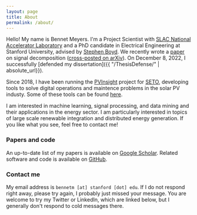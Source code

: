 ```yaml
---
layout: page
title: About
permalink: /about/
---
```


Hello! My name is Bennet Meyers. I'm a Project Scientist with [SLAC National Accelerator Laboratory](https://www6.slac.stanford.edu/) and a PhD candidate in Electrical Engineering at Stanford University, advised by [Stephen Boyd](http://web.stanford.edu/~boyd/). We recently wrote a [paper](https://web.stanford.edu/~boyd/papers/sig_decomp_mprox.html) on signal decomposition ([cross-posted on arXiv](https://arxiv.org/abs/2202.09338)). On December 8, 2022, I successfully [defended my dissertation]({{ "/ThesisDefense/" | absolute_url}}).

Since 2018, I have been running the [PVInsight](https://bmeyers.github.io/PVInsight/) project for [SETO](https://www.energy.gov/eere/solar/solar-energy-technologies-office), developing tools to solve digital operations and maintence problems in the solar PV industy. Some of these tools can be found [here](https://github.com/slacgismo/solar-data-tools).

I am interested in machine learning, signal processing, and data mining and their applications in the energy sector. I am particularly interested in topics of large scale renewable integration and distributed energy generation. If you like what you see, feel free to contact me!

### Papers and code

An up-to-date list of my papers is available on [Google Scholar](https://scholar.google.com/citations?hl=en&user=zyJpVssAAAAJ&view_op=list_works&sortby=pubdate). Related software and code is available on [GitHub](https://github.com/bmeyers/).



### Contact me

My email address is `bennetm [at] stanford [dot] edu`. If I do not respond right away, please try again, I probably just missed your message. You are welcome to try my Twitter or LinkedIn, which are linked below, but I generally don't respond to cold messages there.
